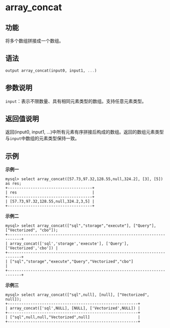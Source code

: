 # array_concat

## 功能

将多个数组拼接成一个数组。

## 语法

```Haskell
output array_concat(input0, input1, ...)
```

## 参数说明

`input`：表示不限数量、具有相同元素类型的数组。支持任意元素类型。

## 返回值说明

返回(input0, input1, ...)中所有元素有序拼接后构成的数组。返回的数组元素类型与`input`中数组的元素类型保持一致。

## 示例

**示例一**

```plain text
mysql> select array_concat([57.73,97.32,128.55,null,324.2], [3], [5]) as res;
+-------------------------------------+
| res                                 |
+-------------------------------------+
| [57.73,97.32,128.55,null,324.2,3,5] |
+-------------------------------------+
```

**示例二**

```plain text
mysql> select array_concat(["sql","storage","execute"], ["Query"], ["Vectorized", "cbo"]);
+----------------------------------------------------------------------------+
| array_concat(['sql','storage','execute'], ['Query'], ['Vectorized','cbo']) |
+----------------------------------------------------------------------------+
| ["sql","storage","execute","Query","Vectorized","cbo"]                     |
+----------------------------------------------------------------------------+
```

**示例三**

```plain text
mysql> select array_concat(["sql",null], [null], ["Vectorized", null]);
+---------------------------------------------------------+
| array_concat(['sql',NULL], [NULL], ['Vectorized',NULL]) |
+---------------------------------------------------------+
| ["sql",null,null,"Vectorized",null]                     |
+---------------------------------------------------------+
```

